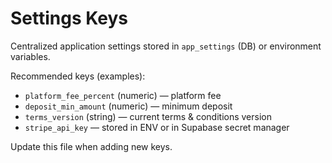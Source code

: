 # Settings Keys

Centralized application settings stored in `app_settings` (DB) or environment variables.

Recommended keys (examples):
- `platform_fee_percent` (numeric) — platform fee
- `deposit_min_amount` (numeric) — minimum deposit
- `terms_version` (string) — current terms & conditions version
- `stripe_api_key` — stored in ENV or in Supabase secret manager

Update this file when adding new keys.
